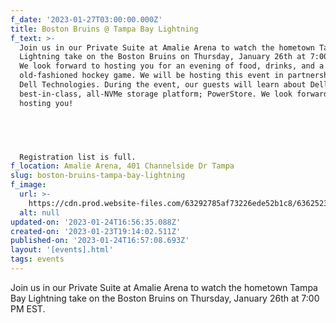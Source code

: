 ```yaml
---
f_date: '2023-01-27T03:00:00.000Z'
title: Boston Bruins @ Tampa Bay Lightning
f_text: >-
  Join us in our Private Suite at Amalie Arena to watch the hometown Tampa Bay
  Lightning take on the Boston Bruins on Thursday, January 26th at 7:00 PM EST.
  We look forward to hosting you for an evening of food, drinks, and a good
  old-fashioned hockey game. We will be hosting this event in partnership with
  Dell Technologies. During the event, our guests will learn about Dell's
  best-in-class, all-NVMe storage platform; PowerStore. We look forward to
  hosting you!


  ‍


  Registration list is full.
f_location: Amalie Arena, 401 Channelside Dr Tampa
slug: boston-bruins-tampa-bay-lightning
f_image:
  url: >-
    https://cdn.prod.website-files.com/63292785af73226ede52b1c8/636252307379066e132ee6e5_tampa-bay-lightning.avif
  alt: null
updated-on: '2023-01-24T16:56:35.088Z'
created-on: '2023-01-23T19:14:02.511Z'
published-on: '2023-01-24T16:57:08.693Z'
layout: '[events].html'
tags: events
---
```


Join us in our Private Suite at Amalie Arena to watch the hometown Tampa Bay Lightning take on the Boston Bruins on Thursday, January 26th at 7:00 PM EST.
